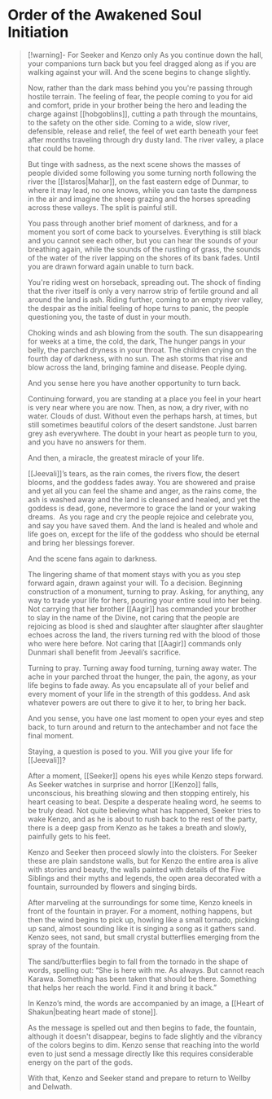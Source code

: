 # Order of the Awakened Soul Initiation


>[!warning]- For Seeker and Kenzo only 
>As you continue down the hall, your companions turn back but you feel dragged along as if you are walking against your will. And the scene begins to change slightly.
>
>Now, rather than the dark mass behind you you're passing through hostile terrain. The feeling of fear, the people coming to you for aid and comfort, pride in your brother being the hero and leading the charge against [[hobgoblins]], cutting a path through the mountains, to the safety on the other side. Coming to a wide, slow river, defensible, release and relief, the feel of wet earth beneath your feet after months traveling through dry dusty land. The river valley, a place that could be home. 
>
>But tinge with sadness, as the next scene shows the masses of people divided some following you some turning north following the river the [[Istaros|Mahar]], on the fast eastern edge of Dunmar, to where it may lead, no one knows, while you can taste the dampness in the air and imagine the sheep grazing and the horses spreading across these valleys. The split is painful still.
>
>You pass through another brief moment of darkness, and for a moment you sort of come back to yourselves. Everything is still black and you cannot see each other, but you can hear the sounds of your breathing again, while the sounds of the rustling of grass, the sounds of the water of the river lapping on the shores of its bank fades. Until you are drawn forward again unable to turn back.
>
>You're riding west on horseback, spreading out. The shock of finding that the river itself is only a very narrow strip of fertile ground and all around the land is ash. Riding further, coming to an empty river valley, the despair as the initial feeling of hope turns to panic, the people questioning you, the taste of dust in your mouth.
>
>Choking winds and ash blowing from the south. The sun disappearing for weeks at a time, the cold, the dark, The hunger pangs in your belly, the parched dryness in your throat. The children crying on the fourth day of darkness, with no sun. The ash storms that rise and blow across the land, bringing famine and disease. People dying.
>
>And you sense here you have another opportunity to turn back. 
>
>Continuing forward, you are standing at a place you feel in your heart is very near where you are now. Then, as now, a dry river, with no water. Clouds of dust. Without even the perhaps harsh, at times, but still sometimes beautiful colors of the desert sandstone. Just barren grey ash everywhere. The doubt in your heart as people turn to you, and you have no answers for them.
>
>And then, a miracle, the greatest miracle of your life.
>
>[[Jeevali]]’s tears, as the rain comes, the rivers flow, the desert blooms, and the goddess fades away. You are showered and praise and yet all you can feel the shame and anger, as the rains come, the ash is washed away and the land is cleansed and healed, and yet the goddess is dead, gone, nevermore to grace the land or your waking dreams.  As you rage and cry the people rejoice and celebrate you, and say you have saved them. And the land is healed and whole and life goes on, except for the life of the goddess who should be eternal and bring her blessings forever.
>
>And the scene fans again to darkness.
>
>The lingering shame of that moment stays with you as you step forward again, drawn against your will. To a decision. Beginning construction of a monument, turning to pray. Asking, for anything, any way to trade your life for hers, pouring your entire soul into her being. Not carrying that her brother [[Aagir]] has commanded your brother to slay in the name of the Divine, not caring that the people are rejoicing as blood is shed and slaughter after slaughter after slaughter echoes across the land, the rivers turning red with the blood of those who were here before. Not caring that [[Aagir]] commands only Dunmari shall benefit from Jeevali’s sacrifice. 
>
>Turning to pray. Turning away food turning, turning away water. The ache in your parched throat the hunger, the pain, the agony, as your life begins to fade away. As you encapsulate all of your belief and every moment of your life in the strength of this goddess. And ask whatever powers are out there to give it to her, to bring her back.
>
>And you sense, you have one last moment to open your eyes and step back, to turn around and return to the antechamber and not face the final moment.
>
>Staying, a question is posed to you. Will you give your life for [[Jeevali]]?
>
>After a moment, [[Seeker]] opens his eyes while Kenzo steps forward. As Seeker watches in surprise and horror [[Kenzo]] falls, unconscious, his breathing slowing and then stopping entirely, his heart ceasing to beat. Despite a desperate healing word, he seems to be truly dead. Not quite believing what has happened, Seeker tries to wake Kenzo, and as he is about to rush back to the rest of the party, there is a deep gasp from Kenzo as he takes a breath and slowly, painfully gets to his feet. 
>
>Kenzo and Seeker then proceed slowly into the cloisters. For Seeker these are plain sandstone walls, but for Kenzo the entire area is alive with stories and beauty, the walls painted with details of the Five Siblings and their myths and legends, the open area decorated with a fountain, surrounded by flowers and singing birds. 
>
>After marveling at the surroundings for some time, Kenzo kneels in front of the fountain in prayer. For a moment, nothing happens, but then the wind begins to pick up, howling like a small tornado, picking up sand, almost sounding like it is singing a song as it gathers sand. Kenzo sees, not sand, but small crystal butterflies emerging from the spray of the fountain. 
>
>The sand/butterflies begin to fall from the tornado in the shape of words, spelling out: “She is here with me. As always. But cannot reach Karawa. Something has been taken that should be there. Something that helps her reach the world. Find it and bring it back.”
>
>In Kenzo’s mind, the words are accompanied by an image, a [[Heart of Shakun|beating heart made of stone]]. 
>
>As the message is spelled out and then begins to fade, the fountain, although it doesn't disappear, begins to fade slightly and the vibrancy of the colors begins to dim. Kenzo sense that reaching into the world even to just send a message directly like this requires considerable energy on the part of the gods.
>
>With that, Kenzo and Seeker stand and prepare to return to Wellby and Delwath.
>